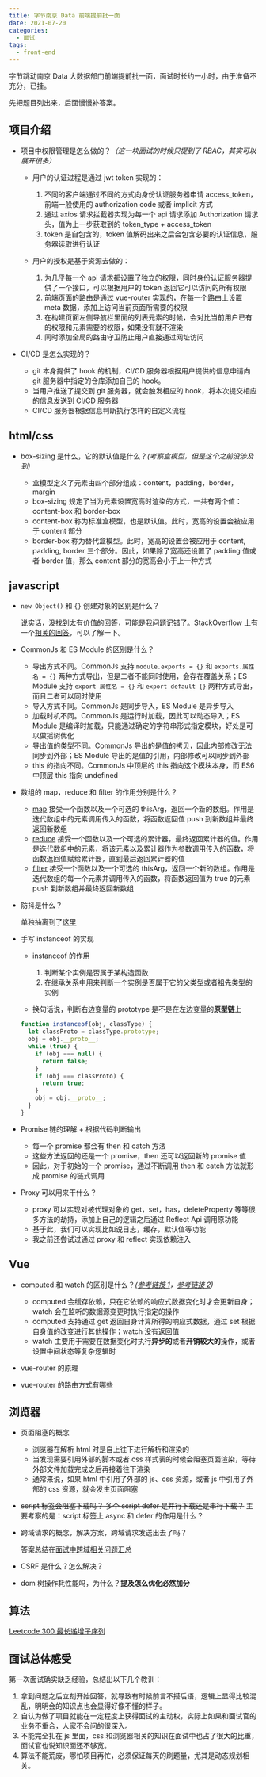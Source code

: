 ```yaml
---
title: 字节南京 Data 前端提前批一面
date: 2021-07-20
categories:
  - 面试
tags:
  - front-end
---
```


字节跳动南京 Data 大数据部门前端提前批一面，面试时长约一小时，由于准备不充分，已挂。

先把题目列出来，后面慢慢补答案。

<!-- more -->

## 项目介绍

- 项目中权限管理是怎么做的？_（这一块面试的时候只提到了 RBAC，其实可以展开很多）_

  - 用户的认证过程是通过 jwt token 实现的：

    1. 不同的客户端通过不同的方式向身份认证服务器申请 access_token，前端一般使用的 authorization code 或者 implicit 方式
    2. 通过 axios 请求拦截器实现为每一个 api 请求添加 Authorization 请求头，值为上一步获取到的 token_type + access_token
    3. token 是自包含的，token 值解码出来之后会包含必要的认证信息，服务器读取进行认证

  - 用户的授权是基于资源去做的：

    1. 为几乎每一个 api 请求都设置了独立的权限，同时身份认证服务器提供了一个接口，可以根据用户的 token 返回它可以访问的所有权限
    2. 前端页面的路由是通过 vue-router 实现的，在每一个路由上设置 meta 数据，添加上访问当前页面所需要的权限
    3. 在构建页面左侧导航栏里面的列表元素的时候，会对比当前用户已有的权限和元素需要的权限，如果没有就不渲染
    4. 同时添加全局的路由守卫防止用户直接通过网址访问

- CI/CD 是怎么实现的？

  - git 本身提供了 hook 的机制，CI/CD 服务器根据用户提供的信息申请向 git 服务器中指定的仓库添加自己的 hook。
  - 当用户推送了提交到 git 服务器，就会触发相应的 hook，将本次提交相应的信息发送到 CI/CD 服务器
  - CI/CD 服务器根据信息判断执行怎样的自定义流程

## html/css

- box-sizing 是什么，它的默认值是什么？_(考察盒模型，但是这个之前没涉及到)_

  - 盒模型定义了元素由四个部分组成：content，padding，border，margin
  - box-sizing 规定了当为元素设置宽高时渲染的方式，一共有两个值：content-box 和 border-box
  - content-box 称为标准盒模型，也是默认值。此时，宽高的设置会被应用于 content 部分
  - border-box 称为替代盒模型。此时，宽高的设置会被应用于 content, padding, border 三个部分。因此，如果除了宽高还设置了 padding 值或者 border 值，那么 content 部分的宽高会小于上一种方式

## javascript

- `new Object()` 和 `{}` 创建对象的区别是什么？

  说实话，没找到太有价值的回答，可能是我问题记错了。StackOverflow 上有一个[相关的回答](https://stackoverflow.com/questions/4597926/what-is-the-difference-between-new-object-and-object-literal-notation)，可以了解一下。

- CommonJs 和 ES Module 的区别是什么？

  - 导出方式不同。CommonJs 支持 `module.exports = {}` 和 `exports.属性名 = {}` 两种方式导出，但是二者不能同时使用，会存在覆盖关系；ES Module 支持 `export 属性名 = {}` 和 `export default {}` 两种方式导出，而且二者可以同时使用
  - 导入方式不同。CommonJs 是同步导入，ES Module 是异步导入
  - 加载时机不同。CommonJs 是运行时加载，因此可以动态导入；ES Module 是编译时加载，只能通过确定的字符串形式指定模块，好处是可以做摇树优化
  - 导出值的类型不同。CommonJs 导出的是值的拷贝，因此内部修改无法同步到外部；ES Module 导出的是值的引用，内部修改可以同步到外部
  - this 的指向不同。CommonJs 中顶层的 this 指向这个模块本身，而 ES6 中顶层 this 指向 undefined

- 数组的 map，reduce 和 filter 的作用分别是什么？

  - [map](https://developer.mozilla.org/zh-CN/docs/Web/JavaScript/Reference/Global_Objects/Array/map) 接受一个函数以及一个可选的 thisArg，返回一个新的数组。作用是迭代数组中的元素调用传入的函数，将函数返回值 push 到新数组并最终返回新数组
  - [reduce](https://developer.mozilla.org/zh-CN/docs/Web/JavaScript/Reference/Global_Objects/Array/Reduce) 接受一个函数以及一个可选的累计器，最终返回累计器的值。作用是迭代数组中的元素，将该元素以及累计器作为参数调用传入的函数，将函数返回值赋给累计器，直到最后返回累计器的值
  - [filter](https://developer.mozilla.org/zh-CN/docs/Web/JavaScript/Reference/Global_Objects/Array/filter) 接受一个函数以及一个可选的 thisArg，返回一个新的数组。作用是迭代数组的每一个元素并调用传入的函数，将函数返回值为 true 的元素 push 到新数组并最终返回新数组

- 防抖是什么？

  单独抽离到了[这里](./debounce-and-throttle.md)

- 手写 instanceof 的实现

  - instanceof 的作用

    1. 判断某个实例是否属于某构造函数
    2. 在继承关系中用来判断一个实例是否属于它的父类型或者祖先类型的实例

  - 换句话说，判断右边变量的 prototype 是不是在左边变量的**原型链**上

  ```js
  function instanceof(obj, classType) {
    let classProto = classType.prototype;
    obj = obj.__proto__;
    while (true) {
      if (obj === null) {
        return false;
      }
      if (obj === classProto) {
        return true;
      }
      obj = obj.__proto__;
    }
  }
  ```

- Promise 链的理解 + 根据代码判断输出

  - 每一个 promise 都会有 then 和 catch 方法
  - 这些方法返回的还是一个 promise，then 还可以返回新的 promise 值
  - 因此，对于初始的一个 promise，通过不断调用 then 和 catch 方法就形成 promise 的链式调用

- Proxy 可以用来干什么？

  - proxy 可以实现对被代理对象的 get，set，has，deleteProperty 等等很多方法的劫持，添加上自己的逻辑之后通过 Reflect Api 调用原功能
  - 基于此，我们可以实现比如说日志，缓存，默认值等功能
  - 我之前还尝试过通过 proxy 和 reflect 实现依赖注入

## Vue

- computed 和 watch 的区别是什么？_([参考链接 1](https://v3.cn.vuejs.org/guide/computed.html)，[参考链接 2](https://v3.cn.vuejs.org/guide/reactivity-computed-watchers.html))_

  - computed 会缓存依赖，只在它依赖的响应式数据变化时才会更新自身；watch 会在监听的数据源变更时执行指定的操作
  - computed 支持通过 get 返回自身计算所得的响应式数据，通过 set 根据自身值的改变进行其他操作；watch 没有返回值
  - watch 主要用于需要在数据变化时执行**异步的**或者**开销较大的**操作，或者设置中间状态等复杂逻辑时

- vue-router 的原理
- vue-router 的路由方式有哪些

## 浏览器

- 页面阻塞的概念

  - 浏览器在解析 html 时是自上往下进行解析和渲染的
  - 当发现需要引用外部的脚本或者 css 样式表的时候会阻塞页面渲染，等待外部文件加载完成之后再接着往下渲染
  - 通常来说，如果 html 中引用了外部的 js、css 资源，或者 js 中引用了外部的 css 资源，就会发生页面阻塞

- ~~script 标签会阻塞下载吗？ 多个 script defer 是并行下载还是串行下载？~~ 主要考察的是：script 标签上 async 和 defer 的作用是什么？
- 跨域请求的概念，解决方案，跨域请求发送出去了吗？

  答案总结在[面试中跨域相关问题汇总](./cross-origin.md)

- CSRF 是什么？怎么解决？
- dom 树操作耗性能吗，为什么？**提及怎么优化必然加分**

## 算法

[Leetcode 300 最长递增子序列](https://leetcode-cn.com/problems/longest-increasing-subsequence/)

## 面试总体感受

第一次面试确实缺乏经验，总结出以下几个教训：

1. 拿到问题之后立刻开始回答，就导致有时候前言不搭后语，逻辑上显得比较混乱，明明会的知识点也会显得好像不懂的样子。
2. 自认为做了项目就能在一定程度上获得面试的主动权，实际上如果和面试官的业务不重合，人家不会问的很深入。
3. 不能完全扎在 js 里面，css 和浏览器相关的知识在面试中也占了很大的比重，面试官也说知识面还不够宽。
4. 算法不能荒废，哪怕项目再忙，必须保证每天的刷题量，尤其是动态规划相关。
